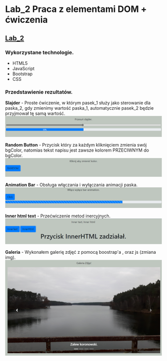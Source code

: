 # Lab_2 Praca z elementami DOM + ćwiczenia

## [Lab_2](https://github.com/AdamSzr/projektowanie-serwisow-www-Szreiber-185ic/tree/master/Lab_2)
### Wykorzystane technologie.
* HTML5
* JavaScript
* Bootstrap
* CSS

### Przedstawienie rezultatów.

__Slajder__ - Proste ćwiczenie, w którym pasek_1 służy jako sterowanie dla paska_2, gdy zmienimy wartość paska_1, automatycznie pasek_2 będzie przyjmował tę samą wartość.
![Slider](md_img/slider.png)

__Random Button__ - Przycisk który za każdym kliknięciem zmienia swój bgColor, natomias tekst napisu jest zawsze kolorem PRZECIWNYM do bgColor.
![Random Color Button](md_img/btn_rand_color.png)

__Animation Bar__ - Obsługa włączania i wyłączania animacji paska.
![Animation Bar](md_img/bar_animation.png)

__Inner html text__ - Przećwiczenie metod inercyjnych.
![Inner Text | HTML](md_img/inner.png)

__Galeria__ - Wykonałem galerię zdjęć z pomocą boostrap'a , oraz js (zmiana img).
![Gallery](md_img/gallery.png)